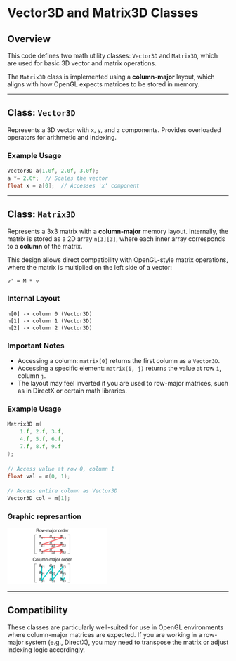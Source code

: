 # Vector3D and Matrix3D Classes

## Overview

This code defines two math utility classes: `Vector3D` and `Matrix3D`, which are used for basic 3D vector and matrix operations.

The `Matrix3D` class is implemented using a **column-major** layout, which aligns with how OpenGL expects matrices to be stored in memory.

---

## Class: `Vector3D`

Represents a 3D vector with `x`, `y`, and `z` components. Provides overloaded operators for arithmetic and indexing.

### Example Usage

```cpp
Vector3D a(1.0f, 2.0f, 3.0f);
a *= 2.0f;  // Scales the vector
float x = a[0];  // Accesses 'x' component
```

---

## Class: `Matrix3D`

Represents a 3x3 matrix with a **column-major** memory layout. Internally, the matrix is stored as a 2D array `n[3][3]`, where each inner array corresponds to a **column** of the matrix.

This design allows direct compatibility with OpenGL-style matrix operations, where the matrix is multiplied on the left side of a vector:

```
v' = M * v
```

### Internal Layout

```
n[0] -> column 0 (Vector3D)
n[1] -> column 1 (Vector3D)
n[2] -> column 2 (Vector3D)
```

### Important Notes

- Accessing a column: `matrix[0]` returns the first column as a `Vector3D`.
- Accessing a specific element: `matrix(i, j)` returns the value at row `i`, column `j`.
- The layout may feel inverted if you are used to row-major matrices, such as in DirectX or certain math libraries.

### Example Usage

```cpp
Matrix3D m(
    1.f, 2.f, 3.f,
    4.f, 5.f, 6.f,
    7.f, 8.f, 9.f
);

// Access value at row 0, column 1
float val = m(0, 1);

// Access entire column as Vector3D
Vector3D col = m[1];
```

### Graphic represantion

<img src="row_major_column_major.png" alt="Descripción" style="width:45%;">

---

## Compatibility

These classes are particularly well-suited for use in OpenGL environments where column-major matrices are expected. If you are working in a row-major system (e.g., DirectX), you may need to transpose the matrix or adjust indexing logic accordingly.
